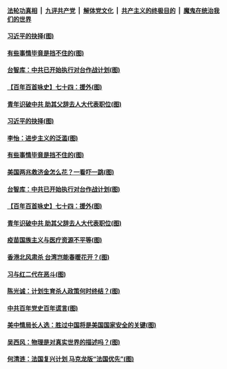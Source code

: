 ####  [法轮功真相](../../../../basic/blob/master/README.md?t=02271531) &nbsp;|&nbsp; [九评共产党](../../../../9ping.md/blob/master/README.md?t=02271531) &nbsp;|&nbsp; [解体党文化](../../../../jtdwh.md/blob/master/README.md?t=02271531)  &nbsp;|&nbsp; [共产主义的终极目的](../../../../gczydzjmd.md/blob/master/README.md?t=02271531) &nbsp;|&nbsp; [魔鬼在统治我们的世界](../../../../mgztzwmdsj.md/blob/master/README.md?t=02271531) 

#### [习近平的抉择(图)](../pages/p4/963864.md?t=02271531) 

#### [有些事情毕竟是挡不住的(图)](../pages/p4/963862.md?t=02271531) 

#### [台智库：中共已开始执行对台作战计划(图)](../pages/p4/963858.md?t=02271531) 

#### [【百年百首咏史】七十四：援外(图)](../pages/p4/963863.md?t=02271531) 

#### [青年识破中共 助其父辞去人大代表职位(图)](../pages/p4/963776.md?t=02271531) 


#### [习近平的抉择(图)](../pages/p4/963864.md?t=02271531) 

#### [李怡：进步主义的泛滥(图)](../pages/p4/963859.md?t=02271531) 

#### [有些事情毕竟是挡不住的(图)](../pages/p4/963862.md?t=02271531) 

#### [美国两兆救济金怎么花？一看吓一跳(图)](../pages/p4/963772.md?t=02271531) 

#### [台智库：中共已开始执行对台作战计划(图)](../pages/p4/963858.md?t=02271531) 

#### [【百年百首咏史】七十四：援外(图)](../pages/p4/963863.md?t=02271531) 



#### [青年识破中共 助其父辞去人大代表职位(图)](../pages/p4/963776.md?t=02271531) 


#### [疫苗国族主义与医疗资源不平等(图)](../pages/p4/963770.md?t=02271531) 

#### [香港北风肃杀 台湾岂能春暖花开？(图)](../pages/p4/963765.md?t=02271531) 

#### [习与红二代在恶斗(图)](../pages/p4/963766.md?t=02271531) 

#### [陈光诚：计划生育杀人政策何时终结？(图)](../pages/p4/963755.md?t=02271531) 

#### [中共百年党史百年谎言(图)](../pages/p4/963753.md?t=02271531) 

#### [美中情局长人选：胜过中国将是美国国家安全的关键(图)](../pages/p4/963708.md?t=02271531) 


#### [吴西风：物理是对真实世界的描述吗？(图)](../pages/p4/963705.md?t=02271531) 


#### [何清涟：法国复兴计划 马克龙版“法国优先”(图)](../pages/p4/963669.md?t=02271531) 

